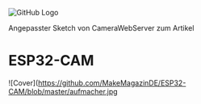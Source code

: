 ![GitHub Logo](http://www.heise.de/make/icons/make_logo.png)


Angepasster Sketch von CameraWebServer zum Artikel

# ESP32-CAM

![Cover](https://github.com/MakeMagazinDE/ESP32-CAM/blob/master/aufmacher.jpg
